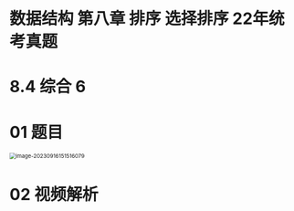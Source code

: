 # 数据结构 第八章 排序 选择排序 22年统考真题 



# 8.4 综合 6



# 01 题目

<img src="https://cvp.oss-cn-shanghai.aliyuncs.com/picgo/202309161515167.png" alt="image-20230916151516079" style="zoom: 67%;" />



# 02 视频解析
